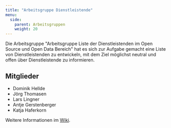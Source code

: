 ```yaml
---
title: "Arbeitsgruppe Dienstleistende"
menu:
  side:
    parent: Arbeitsgruppen
    weight: 20
---
```


Die Arbeitsgruppe "Arbeitsgruppe Liste der Dienstleistenden im Open Source und Open Data Bereich" hat es sich zur Aufgabe gemacht eine Liste von Dienstleistenden zu entwickeln, mit dem Ziel möglichst neutral und offen über Dienstleistende zu informieren. 

## Mitglieder
- Dominik Hellde
- Jörg Thomasen
- Lars Lingner
- Antje Gerstenberger
- Katja Haferkorn

Weitere Informationen im [Wiki](https://www.fossgis.de/wiki/Arbeitsgruppe_Dienstleistende).
